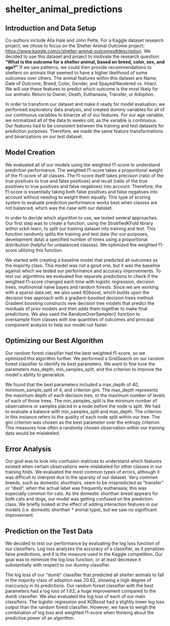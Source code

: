 # shelter_animal_predictions

## Introduction and Data Setup
Co-authors include Alla Hale and John Pette. For a Kaggle dataset research project, we chose to focus on the Shelter Animal Outcome project: https://www.kaggle.com/c/shelter-animal-outcomes#description. We decided to use this dataset and project to motivate the research question: **“What is the outcome for a shelter animal, based on breed, color, sex, and age?”** If we saw patterns, we could then provide recommendations to shelters on animals that seemed to have a higher likelihood of some outcomes over others. The animal features within this dataset are Name, Date of Outcome, Breed, Color, Gender, and Spayed/Neutered vs. Intact. We will use these features to predict which outcome is the most likely for our animals: Return to Owner, Death, Euthanasia, Transfer, or Adoption.

In order to transform our dataset and make it ready for model evaluation, we performed exploratory data analysis, and created dummy variables for all of our continuous variables to binarize all of our features. For our age variable, we normalized all of the data to weeks old, as the variable is continuous. Our features had to be consistent between the training and test datasets for prediction purposes. Therefore, we made the same feature transformations and binarizations on our test dataset.

## Model Creation
We evaluated all of our models using the weighted f1-score to understand prediction performance. The weighted f1-score takes a proportional weight of the f1-score of all classes. The f1-score itself takes precision (ratio of the true positives to true and false positives) and recall (ratio of the true positives to true positives and false negatives) into account. Therefore, the f1-score is essentially taking both false positives and false negatives into account without needing to weight them equally. This type of scoring system to evaluate prediction performance works best when classes are not balanced, which was the case with our dataset.

In order to decide which algorithm to use, we tested several approaches. Our first step was to create a function, using the StratifiedKFold library within sckit-learn, to split our training dataset into training and test. This function randomly splits the training and test data (for our purposes, development data) a specified number of times using a proportional distribution (helpful for unbalanced classes). We optimized the weighted f1-score utilizing this function.

We started with creating a baseline model that predicted all outcomes as the majority class. This model was not a good one, but it was the baseline against which we tested our performance and accuracy improvements. To test our algorithms we evaluated five separate predictions to check if the weighted f1-score changed each time with logistic regression, decision trees, multinomial naive bayes and random forests. Since we are working with a sparse data set, we also used XGboost, which builds upon the decision tree approach with a gradient-boosted decision trees method. Gradient boosting constructs new decision tree models that predict the residuals of prior models and then adds them together to make final predictions. We also used the RandomOverSampler() function to oversample from classes with low quantities of outcomes and principal component analysis to help our model run faster.

## Optimizing our Best Algorithm
Our random forest classifier had the best weighted f1-score, so we optimized this algorithm further. We performed a GridSearch on our random forest classifier to identify its best parameters. We want to fine tune the parameters max_depth, min_samples_split, and the criterion to improve the model's ability to generalize.

We found that the best parameters included a max_depth of 40, minimum_sample_split of 4, and criterion gini. The max_depth represents the maximum depth of each decision tree, or the maximum number of levels of each of those trees. The min_samples_split is the minimum number of observations or samples placed in a node before the node is split. We had to evaluate a balance with min_samples_split and max_depth. The criterion in this instance refers to the quality of each node split within our tree. The gini criterion was chosen as the best parameter over the entropy criterion. This measures how often a randomly chosen observation within our training data would be mislabeled.

## Error Analysis
Our goal was to look into confusion matrices to understand which features existed when certain observations were mislabeled for other classes in our training folds. We evaluated the most common types of errors, although it was difficult to interpret due to the sparsity of our dataset. Very common breeds, such as domestic shorthairs, seem to be mispredicted as “transfer” or “died”, when the actual label was frequently euthanasia; this was especially common for cats. As the domestic shorthair breed appears for both cats and dogs, our model was getting confused on the prediction class. We briefly looked at the effect of adding interaction features in our models (i.e. domestic shorthair * animal type), but we saw no significant improvement.

## Prediction on the Test Data
We decided to test our performance by evaluating the log loss function of our classifiers. Log loss analyzes the accuracy of a classifier, as it penalizes false predictions, and it is the measure used in the Kaggle competition. Our goal was to minimize the log loss function, or at least decrease it substantially with respect to our dummy classifier.

The log loss of our "dumb" classifier that predicted all shelter animals to fall in the majority class of adoption was 20.62, showing a high degree of inaccuracy in its predictions. Our random forest classifier with the best parameters had a log loss of 1.62; a huge improvement compared to the dumb classifier. We also evaluated the log loss of each of our main classifiers. The logistic regression and XGBoost had a slightly lower log loss output than the random forest classifier. However, we have to weigh the combination of log loss and weighted f1-score when thinking about the predictive power of an algorithm.
